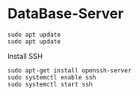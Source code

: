 # DataBase-Server
```
sudo apt update
sudo apt update
```

Install SSH
```
sudo apt-get install openssh-server
sudo systemctl enable ssh
sudo systemctl start ssh
```
